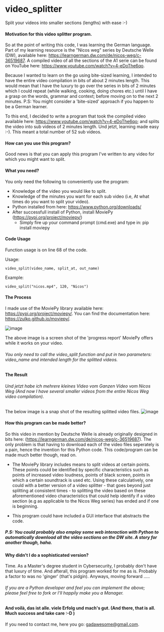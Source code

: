 # video_splitter
Split your videos into smaller sections (lengths) with ease :-)


#### Motivation for this video splitter program.
So at the point of writing this code, I was learning the German language. Part of my learning resource is the "Nicos weg" series by Deutsche Welle (DW), available here: https://learngerman.dw.com/de/nicos-weg/c-36519687. A compiled video of all the sections of the A1 serie can be found on YouTube here: https://www.youtube.com/watch?v=4-eDoThe6qo.

Because I wanted to learn on the go using bite-sized learning, I intended to have the entire video compilation in bits of about 2 minutes length. This would mean that I have the luxury to go over the series in bits of 2 minutes which I could repeat (while walking, cooking, doing chores etc.) until I have a grasp on the words, grammar and context; before moving on to the next 2 minutes. P.S: You might consider a 'bite-sized' approach if you happen to be a German learner.

To this end, I decided to write a program that took the compiled video available here: https://www.youtube.com/watch?v=4-eDoThe6qo; and splits the video into sub videos of 2 minutes length. Und jetzt, learning made easy :-). This meant a total number of 52 sub videos.

#### How can you use this program?
Good news is that you can apply this program I've written to any video for which you might want to split.

#### What you need?
You only need the following to conveniently use the program:
- Knowledge of the video you would like to split.
- Knowledge of the minutes you want for each sub video (i.e, At what times do you want to split your video).
- Python installed from here: https://www.python.org/downloads/
- After successfull install of Python, install MoviePy (https://pypi.org/project/moviepy/)
  - Simply fire up your command prompt (cmd.exe) and type in: pip install moviepy

#### Code Usage
Function usage is on line 68 of the code.

Usage:

```video_split(video_name, split_at, out_name)```

Example:

```video_split("nicos.mp4", 120, "Nicos")```

#### The Process
I made use of the MoviePy library available here: https://pypi.org/project/moviepy/. You can find the documentation here: https://zulko.github.io/moviepy/. 


![image](https://user-images.githubusercontent.com/68852419/147593399-b73fa4cf-39fc-41da-a9e8-b00b50292f47.png)

The above image is a screen shot of the 'progress report' MoviePy offers while it works on your video.
###### You only need to call the video_split function and put in two parameters: video_name and intended length for the splitted videos.


#### The Result
###### Und jetzt habe ich mehrere kleines Video vom Ganzen Video vom Nicos Weg (And now I have several smaller videos from the entire Nicos Weg video compilation).
The below image is a snap shot of the resulting splitted video files.
![image](https://user-images.githubusercontent.com/68852419/147593496-22feddc7-e71a-430c-b112-cbd02448176e.png)


#### How this program can be made better?
So this video in mention by Deutsche Welle is already originally designed in bits here: (https://learngerman.dw.com/de/nicos-weg/c-36519687). The only problem is that having to download each of the video files seperately is a pain, hence the invention for this Python code. This code/program can be made much better though, read on.
- The MoviePy library includes means to split videos at certain points. These points could be identified by specific characteristics such as points of increased video loudness, points of black screen, points in which a certain soundtrack is used etc. Using these calculatively, one could with a better version of a video splitter - that goes beyond just splitting at consistent times - to splitting the video based on these aforementioned video characteristics that could help identify if a video section (e.g as applicable to the Nicos Weg series) has ended and if one is beginning.

- This program could have included a GUI interface that abstracts the code. 
##### P.S: You could probably also employ some web interaction with Python to automatically download all the video sections on the DW site. A story for another though, haha.


#### Why didn't I do a sophisticated version?
Time. As a Master's degree student in Cybersecurity, I probably don't have that luxury of time. And afterall, this program worked for me as is. 
Probably a factor to was no 'ginger' (that's pidgin). Anyways, moving forward .....

###### If you are a Python developer and feel you can implement the above; please feel free to fork or I'll happily make you a Manager.


#### And voilà, das ist alle. viele Erfolg und mach's gut. (And there, that is all. Much success and take care :-D )

If you need to contact me, here you go: gadawesome@gmail.com.
